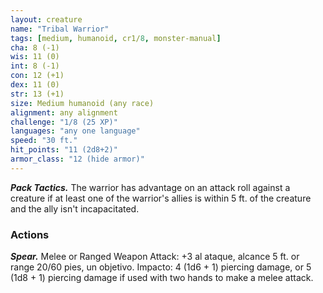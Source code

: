 ```yaml
---
layout: creature
name: "Tribal Warrior"
tags: [medium, humanoid, cr1/8, monster-manual]
cha: 8 (-1)
wis: 11 (0)
int: 8 (-1)
con: 12 (+1)
dex: 11 (0)
str: 13 (+1)
size: Medium humanoid (any race)
alignment: any alignment
challenge: "1/8 (25 XP)"
languages: "any one language"
speed: "30 ft."
hit_points: "11 (2d8+2)"
armor_class: "12 (hide armor)"
---
```


***Pack Tactics.*** The warrior has advantage on an attack roll against a creature if at least one of the warrior's allies is within 5 ft. of the creature and the ally isn't incapacitated.

### Actions

***Spear.*** Melee or Ranged Weapon Attack: +3 al ataque, alcance 5 ft. or range 20/60 pies, un objetivo. Impacto: 4 (1d6 + 1) piercing damage, or 5 (1d8 + 1) piercing damage if used with two hands to make a melee attack.